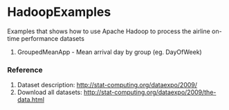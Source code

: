 HadoopExamples
=============
Examples that shows how to use Apache Hadoop to process the airline on-time performance datasets

1. GroupedMeanApp - Mean arrival day by group (eg. DayOfWeek)



### Reference
1. Dataset description: http://stat-computing.org/dataexpo/2009/
2. Download all datasets: http://stat-computing.org/dataexpo/2009/the-data.html